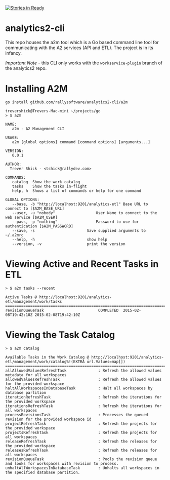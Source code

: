 [![Stories in Ready](https://badge.waffle.io/trevershick/analytics2-cli.png?label=ready&title=Ready)](https://waffle.io/trevershick/analytics2-cli)
# analytics2-cli

This repo houses the a2m tool which is a Go based command line tool for communicating with
the A2 services (API and ETL).  The project is in its infancy.

*Important Note* - this CLI only works with the `workservice-plugin` branch of the analytics2 repo.



# Installing A2M

	go install github.com/rallysoftware/analytics2-cli/a2m

	trevershick@Trevers-Mac-mini ~/projects/go
	> $ a2m

	NAME:
	   a2m - A2 Management CLI

	USAGE:
	   a2m [global options] command [command options] [arguments...]

	VERSION:
	   0.0.1

	AUTHOR:
	  Trever Shick - <tshick@rallydev.com>

	COMMANDS:
	   catalog	Show the work catalog
	   tasks	Show the tasks in-flight
	   help, h	Shows a list of commands or help for one command

	GLOBAL OPTIONS:
	   --base, -b "http://localhost:9201/analytics-etl"	Base URL to connect to [$A2M_BASE_URL]
	   --user, -u "nobody"					User Name to connect to the web service [$A2M_USER]
	   --pass, -p "nothing"					Password to use for authentication [$A2M_PASSWORD]
	   --save, -s						Save supplied arguments to ~/.a2mrc
	   --help, -h						show help
	   --version, -v					print the version

# Viewing Active and Recent Tasks in ETL

	> $ a2m tasks --recent

	Active Tasks @ http://localhost:9201/analytics-etl/management/work/tasks
	=============================================================================
	revisionQueueTask                        COMPLETED  2015-02-08T19:42:10Z 2015-02-08T19:42:10Z

# Viewing the Task Catalog

	> $ a2m catalog

	Available Tasks in the Work Catalog @ http://localhost:9201/analytics-etl/management/work/catalog%!(EXTRA url.Values=map[])
	=============================================================================
	allAllowedValuesRefreshTask              : Refresh the allowed values metadata for all workspaces
	allowedValuesRefreshTask                 : Refresh the allowed values for the provided workspace
	haltAllWorkspacesInDatabaseTask          : Halt all workspaces by database partition
	iterationRefreshTask                     : Refresh the iterations for the provided workspace
	iterationsRefreshTask                    : Refresh the iterations for all workspaces
	processRevisionsTask                     : Processes the queued revision for the provided workspace id
	projectRefreshTask                       : Refresh the projects for the provided workspace
	projectsRefreshTask                      : Refresh the projects for all workspaces
	releaseRefreshTask                       : Refresh the releases for the provided workspace
	releasesRefreshTask                      : Refresh the releases for all workspaces
	revisionQueueTask                        : Pools the revision queue and looks for workspaces with revision to process.
	unhaltAllWorkspacesInDatabaseTask        : Unhalts all workspaces in the specified database partition.

